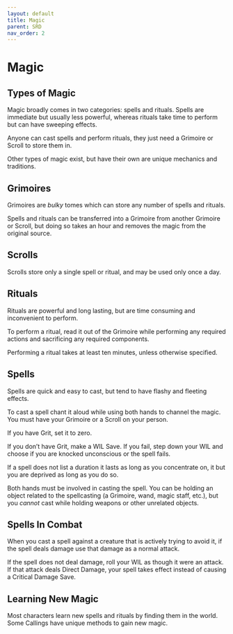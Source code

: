 ```yaml
---
layout: default
title: Magic
parent: SRD
nav_order: 2
---
```


# Magic

## Types of Magic

Magic broadly comes in two categories: spells and rituals. Spells are immediate but usually less powerful, whereas rituals take time to perform but can have sweeping effects.

Anyone can cast spells and perform rituals, they just need a Grimoire or Scroll to store them in.

Other types of magic exist, but have their own are unique mechanics and traditions.

## Grimoires

Grimoires are *bulky* tomes which can store any number of spells and rituals.

Spells and rituals can be transferred into a Grimoire from another Grimoire or Scroll, but doing so takes an hour and removes the magic from the original source.

## Scrolls

Scrolls store only a single spell or ritual, and may be used only once a day.

## Rituals

Rituals are powerful and long lasting, but are time consuming and inconvenient to perform.

To perform a ritual, read it out of the Grimoire while performing any required actions and sacrificing any required components. 

Performing a ritual takes at least ten minutes, unless otherwise specified. 

## Spells

Spells are quick and easy to cast, but tend to have flashy and fleeting effects.

To cast a spell chant it aloud while using both hands to channel the magic. You must have your Grimoire or a Scroll on your person.

If you have Grit, set it to zero.

If you don’t have Grit, make a WIL Save. If you fail, step down your WIL and choose if you are knocked unconscious or the spell fails.

If a spell does not list a duration it lasts as long as you concentrate on, it but you are deprived as long as you do so. 

Both hands must be involved in casting the spell. You can be holding an object related to the spellcasting (a Grimoire, wand, magic staff, etc.), but you *cannot* cast while holding weapons or other unrelated objects. 

## Spells In Combat

When you cast a spell against a creature that is actively trying to avoid it, if the spell deals damage use that damage as a normal attack.

If the spell does not deal damage, roll your WIL as though it were an attack. If that attack deals Direct Damage, your spell takes effect instead of causing a Critical Damage Save.

## Learning New Magic

Most characters learn new spells and rituals by finding them in the world. Some Callings have unique methods to gain new magic.